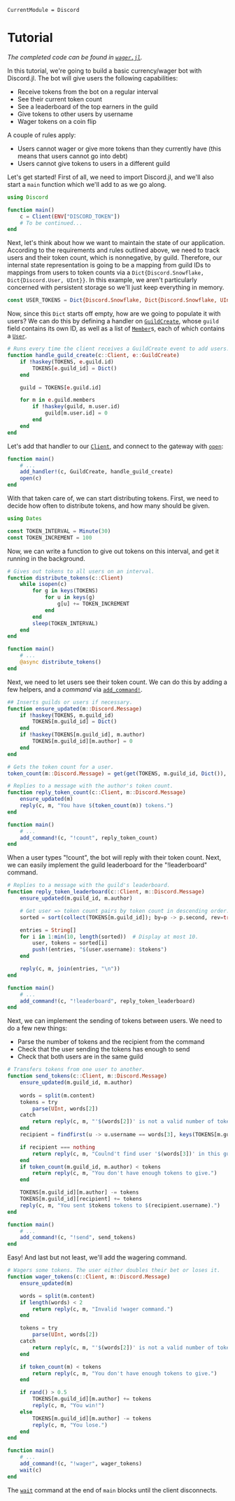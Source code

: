 ```@meta
CurrentModule = Discord
```

# Tutorial

*The completed code can be found in [`wager.jl`](https://github.com/PurgePJ/Discord.jl/blob/master/examples/wager.jl).*

In this tutorial, we're going to build a basic currency/wager bot with Discord.jl.
The bot will give users the following capabilities:

* Receive tokens from the bot on a regular interval
* See their current token count
* See a leaderboard of the top earners in the guild
* Give tokens to other users by username
* Wager tokens on a coin flip

A couple of rules apply:

* Users cannot wager or give more tokens than they currently have (this means that users cannot go into debt)
* Users cannot give tokens to users in a different guild

Let's get started! First of all, we need to import Discord.jl, and we'll also start a `main` function which we'll add to as we go along.

```julia
using Discord

function main()
    c = Client(ENV["DISCORD_TOKEN"])
    # To be continued...
end
```

Next, let's think about how we want to maintain the state of our application.
According to the requirements and rules outlined above, we need to track users and their token count, which is nonnegative, by guild.
Therefore, our internal state representation is going to be a mapping from guild IDs to mappings from users to token counts via a `Dict{Discord.Snowflake, Dict{Discord.User, UInt}}`.
In this example, we aren't particularly concerned with persistent storage so we'll just keep everything in memory.

```julia
const USER_TOKENS = Dict{Discord.Snowflake, Dict{Discord.Snowflake, UInt}}()
```

Now, since this `Dict` starts off empty, how are we going to populate it with users?
We can do this by defining a handler on [`GuildCreate`](@ref), whose `guild` field contains its own ID, as well as a list of [`Member`](@ref)s, each of which contains a [`User`](@ref).

```julia
# Runs every time the client receives a GuildCreate event to add users.
function handle_guild_create(c::Client, e::GuildCreate)
    if !haskey(TOKENS, e.guild.id)
        TOKENS[e.guild_id] = Dict()
    end

    guild = TOKENS[e.guild.id]

    for m in e.guild.members
        if !haskey(guild, m.user.id)
            guild[m.user.id] = 0
        end
    end
end
```

Let's add that handler to our [`Client`](@ref), and connect to the gateway with [`open`](@ref):

```julia
function main()
    # ...
    add_handler!(c, GuildCreate, handle_guild_create)
    open(c)
end
```

With that taken care of, we can start distributing tokens.
First, we need to decide how often to distribute tokens, and how many should be given.

```julia
using Dates

const TOKEN_INTERVAL = Minute(30)
const TOKEN_INCREMENT = 100
```

Now, we can write a function to give out tokens on this interval, and get it running in the background.

```julia
# Gives out tokens to all users on an interval.
function distribute_tokens(c::Client)
    while isopen(c)
        for g in keys(TOKENS)
            for u in keys(g)
                g[u] += TOKEN_INCREMENT
            end
        end
        sleep(TOKEN_INTERVAL)
    end
end

function main()
    # ...
    @async distribute_tokens()
end
```

Next, we need to let users see their token count.
We can do this by adding a few helpers, and a *command* via [`add_command!`](@ref).

```julia
## Inserts guilds or users if necessary.
function ensure_updated(m::Discord.Message)
    if !haskey(TOKENS, m.guild_id)
        TOKENS[m.guild_id] = Dict()
    end
    if !haskey(TOKENS[m.guild_id], m.author)
        TOKENS[m.guild_id][m.author] = 0
    end
end

# Gets the token count for a user.
token_count(m::Discord.Message) = get(get(TOKENS, m.guild_id, Dict()), m.author, 0)

# Replies to a message with the author's token count.
function reply_token_count(c::Client, m::Discord.Message)
    ensure_updated(m)
    reply(c, m, "You have $(token_count(m)) tokens.")
end

function main()
    # ...
    add_command!(c, "!count", reply_token_count)
end
```

When a user types "!count", the bot will reply with their token count.
Next, we can easily implement the guild leaderboard for the "!leaderboard" command.

```julia
# Replies to a message with the guild's leaderboard.
function reply_token_leaderboard(c::Client, m::Discord.Message)
    ensure_updated(m.guild_id, m.author)

    # Get user => token count pairs by token count in descending order.
    sorted = sort(collect(TOKENS[m.guild_id]); by=p -> p.second, rev=true)

    entries = String[]
    for i in 1:min(10, length(sorted))  # Display at most 10.
        user, tokens = sorted[i]
        push!(entries, "$(user.username): $tokens")
    end

    reply(c, m, join(entries, "\n"))
end

function main()
    # ...
    add_command!(c, "!leaderboard", reply_token_leaderboard)
end
```

Next, we can implement the sending of tokens between users.
We need to do a few new things:

* Parse the number of tokens and the recipient from the command
* Check that the user sending the tokens has enough to send
* Check that both users are in the same guild

```julia
# Transfers tokens from one user to another.
function send_tokens(c::Client, m::Discord.Message)
    ensure_updated(m.guild_id, m.author)
    
    words = split(m.content)
    tokens = try
        parse(UInt, words[2])
    catch
        return reply(c, m, "'$(words[2])' is not a valid number of tokens.")
    end
    recipient = findfirst(u -> u.username == words[3], keys(TOKENS[m.guild_id]))

    if recipient === nothing
        return reply(c, m, "Coulnd't find user '$(words[3])' in this guild.")
    end
    if token_count(m.guild_id, m.author) < tokens
        return reply(c, m, "You don't have enough tokens to give.")
    end

    TOKENS[m.guild_id][m.author] -= tokens
    TOKENS[m.guild_id][recipient] += tokens
    reply(c, m, "You sent $tokens tokens to $(recipient.username).")
end

function main()
    # ...
    add_command!(c, "!send", send_tokens)
end
```

Easy!
And last but not least, we'll add the wagering command.

```julia
# Wagers some tokens. The user either doubles their bet or loses it.
function wager_tokens(c::Client, m::Discord.Message)
    ensure_updated(m)

    words = split(m.content)
    if length(words) < 2
        return reply(c, m, "Invalid !wager command.")
    end

    tokens = try
        parse(UInt, words[2])
    catch
        return reply(c, m, "'$(words[2])' is not a valid number of tokens.")
    end

    if token_count(m) < tokens
        return reply(c, m, "You don't have enough tokens to give.")
    end

    if rand() > 0.5
        TOKENS[m.guild_id][m.author] += tokens
        reply(c, m, "You win!")
    else
        TOKENS[m.guild_id][m.author] -= tokens
        reply(c, m, "You lose.")
    end
end

function main()
    # ...
    add_command!(c, "!wager", wager_tokens)
    wait(c)
end
```

The [`wait`](@ref) command at the end of `main` blocks until the client disconnects.
